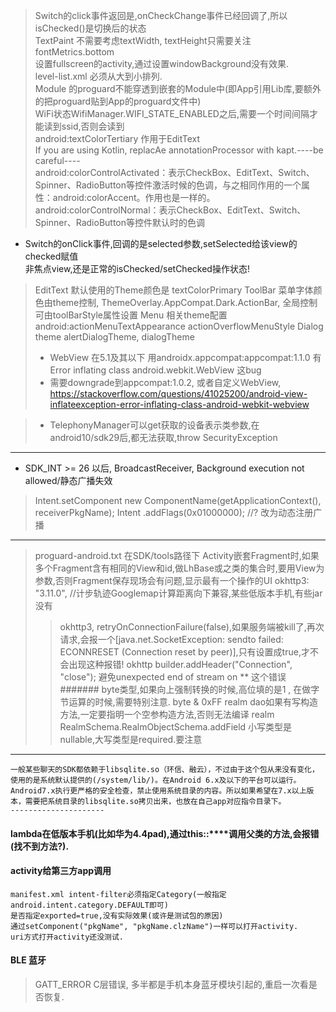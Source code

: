 > Switch的click事件返回是,onCheckChange事件已经回调了,所以isChecked()是切换后的状态 <br>
> TextPaint 不需要考虑textWidth, textHeight只需要关注fontMetrics.bottom <br>
> 设置fullscreen的activity,通过设置windowBackground没有效果. <br>
> level-list.xml 必须从大到小排列. <br>
> Module 的proguard不能穿透到嵌套的Module中(即App引用Lib库,要额外的把proguard贴到App的proguard文件中) <br>
> WiFi状态WifiManager.WIFI_STATE_ENABLED之后,需要一个时间间隔才能读到ssid,否则会读到<unknown ssid> <br>
> android:textColorTertiary 作用于EditText <br>
> If you are using Kotlin, replacAe annotationProcessor with kapt.----be careful---- <br>
> android:colorControlActivated：表示CheckBox、EditText、Switch、Spinner、RadioButton等控件激活时候的色调，与之相同作用的一个属性：android:colorAccent。作用也是一样的。 <br>
> android:colorControlNormal：表示CheckBox、EditText、Switch、Spinner、RadioButton等控件默认时的色调 <br>
* Switch的onClick事件,回调的是selected参数,setSelected给该view的checked赋值<br>
  非焦点view,还是正常的isChecked/setChecked操作状态!
> EditText 默认使用的Theme颜色是 textColorPrimary
> ToolBar 菜单字体颜色由theme控制, ThemeOverlay.AppCompat.Dark.ActionBar, 全局控制可由toolBarStyle属性设置
> Menu 相关theme配置 android:actionMenuTextAppearance actionOverflowMenuStyle
> Dialog theme  alertDialogTheme, dialogTheme
>
>* WebView 在5.1及其以下 用androidx.appcompat:appcompat:1.1.0 有Error inflating class android.webkit.WebView 这bug
>* 需要downgrade到appcompat:1.0.2, 或者自定义WebView, https://stackoverflow.com/questions/41025200/android-view-inflateexception-error-inflating-class-android-webkit-webview

>* TelephonyManager可以get获取的设备表示类参数,在android10/sdk29后,都无法获取,throw SecurityException
---
* SDK_INT >= 26 以后, BroadcastReceiver, Background execution not allowed/静态广播失效
> Intent.setComponent new ComponentName(getApplicationContext(), receiverPkgName); 
> Intent .addFlags(0x01000000); //?
> 改为动态注册广播
----

> proguard-android.txt 在SDK/tools路径下
> Activity嵌套Fragment时,如果多个Fragment含有相同的View和id,做LhBase或之类的集合时,要用View为参数,否则Fragment保存现场会有问题,显示最有一个操作的UI
> okhttp3: "3.11.0",
> //计步轨迹Googlemap计算距离向下兼容,某些低版本手机,有些jar没有
>> okhttp3, retryOnConnectionFailure(false),如果服务端被kill了,再次请求,会报一个[java.net.SocketException: sendto failed: ECONNRESET (Connection reset by peer)],只有设置成true,才不会出现这种报错!
>> okhttp  builder.addHeader("Connection", "close");  避免unexpected end of stream on ** 这个错误
####### byte类型,如果向上强制转换的时候,高位填的是1 , 在做字节运算的时候,需要特别注意. byte & 0xFF
>> realm dao如果有写构造方法,一定要指明一个空参构造方法,否则无法编译
>> realm RealmSchema.RealmObjectSchema.addField  小写类型是nullable,大写类型是required.要注意

----


```
一般某些聊天的SDK都依赖于libsqlite.so（环信、融云），不过由于这个包从来没有变化，使用的是系统默认提供的(/system/lib/)。在Android 6.x及以下的平台可以运行。
Android7.x执行更严格的安全检查，禁止使用系统目录的内容。所以如果希望在7.x以上版本，需要把系统目录的libsqlite.so拷贝出来，也放在自己app对应指令目录下。
---------------------
```


#### lambda在低版本手机(比如华为4.4pad),通过this::****调用父类的方法,会报错(找不到方法?).


#### activity给第三方app调用
```
manifest.xml intent-filter必须指定Category(一般指定android.intent.category.DEFAULT即可)
是否指定exported=true,没有实际效果(或许是测试包的原因)
通过setComponent("pkgName", "pkgName.clzName")一样可以打开activity.
uri方式打开activity还没测试.
```

#### BLE 蓝牙
> GATT_ERROR C层错误, 多半都是手机本身蓝牙模块引起的,重启一次看是否恢复.
